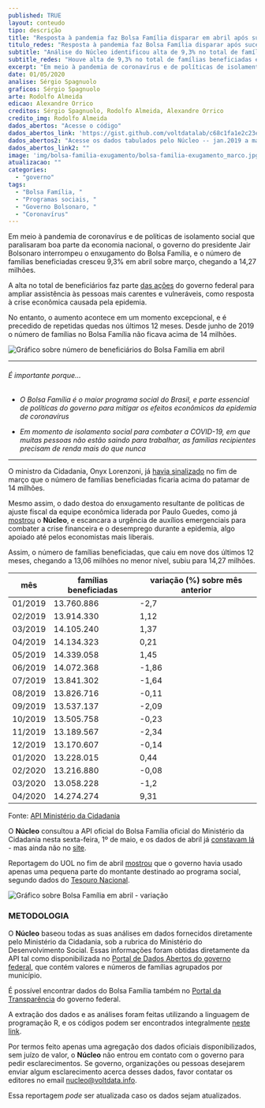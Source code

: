 ```yaml
---
published: TRUE
layout: conteudo
tipo: descrição
title: "Resposta à pandemia faz Bolsa Família disparar em abril após sucessivas quedas"
titulo_redes: "Resposta à pandemia faz Bolsa Família disparar após sucessivas quedas"
subtitle: "Análise do Núcleo identificou alta de 9,3% no total de famílias beneficiadas em abril em relação a março, superando 14 milhões pela primeira vez desde junho de 2019"
subtitle_redes: "Houve alta de 9,3% no total de famílias beneficiadas em abril, superando 14 milhões pela primeira vez desde junho de 2019"
excerpt: "Em meio à pandemia de coronavírus e de políticas de isolamento social que paralisaram boa parte da economia nacional, o governo do presidente Jair Bolsonaro interrompeu o enxugamento do Bolsa Família, e o número de famílias beneficiadas cresceu 9,3% em abril sobre março, chegando a 14,27 milhões."
date: 01/05/2020
analise: Sérgio Spagnuolo
graficos: Sérgio Spagnuolo
arte: Rodolfo Almeida
edicao: Alexandre Orrico
creditos: Sérgio Spagnuolo, Rodolfo Almeida, Alexandre Orrico
credito_img: Rodolfo Almeida
dados_abertos: "Acesse o código"
dados_abertos_link: 'https://gist.github.com/voltdatalab/c68c1fa1e2c23e97c9ef1e69f296952a'
dados_abertos2: "Acesse os dados tabulados pelo Núcleo -- jan.2019 a mar.2020 (Google Sheets)"
dados_abertos_link2: ""
image: 'img/bolsa-familia-exugamento/bolsa-familia-exugamento_marco.jpg'
atualizacao: ""
categories:
  - "governo"
tags:
  - "Bolsa Família, "
  - "Programas sociais, "
  - "Governo Bolsonaro, "
  - "Coronavírus"
---
```


Em meio à pandemia de coronavírus e de políticas de isolamento social que paralisaram boa parte da economia nacional, o governo do presidente Jair Bolsonaro interrompeu o enxugamento do Bolsa Família, e o número de famílias beneficiadas cresceu 9,3% em abril sobre março, chegando a 14,27 milhões.

A alta no total de beneficiários faz parte [das ações](https://www.gov.br/economia/pt-br/acesso-a-informacao/acoes-e-programas/covid-19) do governo federal para ampliar assistência às pessoas mais carentes e vulneráveis, como resposta à crise econômica causada pela epidemia.

No entanto, o aumento acontece em um momento excepcional, e é precedido de repetidas quedas nos últimos 12 meses. Desde junho de 2019 o número de famílias no Bolsa Família não ficava acima de 14 milhões.

![Gráfico sobre número de beneficiários do Bolsa Família em abril](../img/bolsa-familia-exugamento/bf_familias_abril.png)

---

###### É importante porque...

- *O Bolsa Família é o maior programa social do Brasil, e parte essencial de políticas do governo para mitigar os efeitos econômicos da epidemia de coronavírus*

- *Em momento de isolamento social para combater a COVID-19, em que muitas pessoas não estão saindo para trabalhar, as famílias recipientes precisam de renda mais do que nunca*

---

O ministro da Cidadania, Onyx Lorenzoni, já [havia sinalizado](https://economia.uol.com.br/noticias/estadao-conteudo/2020/03/30/onyx-diz-que-bolsa-familia-atendera-mais-de-14-milhoes-de-familias-ate-abril-em-crise-de-coronavirus.htm) no fim de março que o número de famílias beneficiadas ficaria acima do patamar de 14 milhões.

Mesmo assim, o dado destoa do enxugamento resultante de políticas de ajuste fiscal da equipe econômica liderada por Paulo Guedes, como já [mostrou](https://nucleo.jor.br/governo/2020-03-31-bolsa-familia-cai-em-marco) o **Núcleo**, e escancara a urgência de auxílios emergenciais para combater a crise financeira e o desemprego durante a epidemia, algo apoiado até pelos economistas mais liberais.  

Assim, o número de famílias beneficiadas, que caiu em nove dos últimos 12 meses, chegando a 13,06 milhões no menor nível, subiu para 14,27 milhões.

| mês     | famílias beneficiadas | variação (%) sobre mês anterior |
|---------|-----------------------|---------------------------------|
| 01/2019 | 13.760.886            | -2,7                            |
| 02/2019 | 13.914.330            | 1,12                            |
| 03/2019 | 14.105.240            | 1,37                            |
| 04/2019 | 14.134.323            | 0,21                            |
| 05/2019 | 14.339.058            | 1,45                            |
| 06/2019 | 14.072.368            | -1,86                           |
| 07/2019 | 13.841.302            | -1,64                           |
| 08/2019 | 13.826.716            | -0,11                           |
| 09/2019 | 13.537.137            | -2,09                           |
| 10/2019 | 13.505.758            | -0,23                           |
| 11/2019 | 13.189.567            | -2,34                           |
| 12/2019 | 13.170.607            | -0,14                           |
| 01/2020 | 13.228.015            | 0,44                            |
| 02/2020 | 13.216.880            | -0,08                           |
| 03/2020 | 13.058.228            | -1,2                            |
| 04/2020 | 14.274.274            | 9,31                            |


<figcaption>Fonte: <a href="http://aplicacoes.mds.gov.br/sagi/servicos/misocial?q=*&fq=anomes_s:2020*&fq=tipo_s:mes_mu&wt=csv&fl=ibge:codigo_ibge,anomes:anomes_s,qtd_familias_beneficiarias_bolsa_familia,valor_repassado_bolsa_familia&rows=10000000&sort=anomes_s%20asc,%20codigo_ibge%20asc"> API Ministério da Cidadania</a></figcaption>

O **Núcleo** consultou a API oficial do Bolsa Família oficial do Ministério da Cidadania nesta sexta-feira, 1º de maio, e os dados de abril já [constavam lá](http://aplicacoes.mds.gov.br/sagi/servicos/misocial?q=*&fq=anomes_s:2020*&fq=tipo_s:mes_mu&wt=csv&fl=ibge:codigo_ibge,anomes:anomes_s,qtd_familias_beneficiarias_bolsa_familia,valor_repassado_bolsa_familia&rows=10000000&sort=anomes_s%20asc,%20codigo_ibge%20asc) - mas ainda não no [site](https://aplicacoes.mds.gov.br/sagi/vis/data3/v.php?q[]=5ItjcmGJnfSh1aLB1MiFcoeVhX5hhoNzgIuIhJh2dHukfYXnybKys9%2B%2BsqilzpK4yca6q7DVybrMibllqHyigKm%2FudC0iLe6osWKpucSF63jsN11k66z2d3NurM2Asm3ycZTpqB5verfwKSm1K1zhMbNy69Qn7SvCAbEu8nFtIQ%3D).

Reportagem do UOL no fim de abril [mostrou](https://economia.uol.com.br/noticias/redacao/2020/04/28/governo-gastou-menos-de-4-dos-recursos-destinados-a-ampliar-bolsa-familia.htm) que o governo havia usado apenas uma pequena parte do montante destinado ao programa social, segundo dados do [Tesouro Nacional](https://www.tesourotransparente.gov.br//visualizacao/painel-de-monitoramentos-dos-gastos-com-covid-19).

![Gráfico sobre Bolsa Família em abril - variação](../img/bolsa-familia-exugamento/bf_familias_pct_abril.png)

### METODOLOGIA

O **Núcleo** baseou todas as suas análises em dados fornecidos diretamente pelo Ministério da Cidadania, sob a rubrica do Ministério do Desenvolvimento Social. Essas informações foram obtidas diretamente da API tal como disponibilizada no [Portal de Dados Abertos do governo federal](http://www.dados.gov.br/dataset/bolsa-familia-misocial), que contém valores e números de famílias agrupados por município.

É possível encontrar dados do Bolsa Família também no [Portal da Transparência](http://www.portaltransparencia.gov.br/beneficios/consulta?de=01%2F01%2F2020&ate=01%2F12%2F2020&ordenarPor=mesAno&direcao=desc) do governo federal.

A extração dos dados e as análises foram feitas utilizando a linguagem de programação R, e os códigos podem ser encontrados integralmente [neste link](https://gist.github.com/voltdatalab/c68c1fa1e2c23e97c9ef1e69f296952a).

Por termos feito apenas uma agregação dos dados oficiais disponibilizados, sem juízo de valor, o **Núcleo** não entrou em contato com o governo para pedir esclarecimentos. Se governo, organizações ou pessoas desejarem enviar algum esclarecimento acerca desses dados, favor contatar os editores no email [nucleo@voltdata.info](mailto:nucleo@voltdata.info).

Essa reportagem *pode* ser atualizada caso os dados sejam atualizados.
